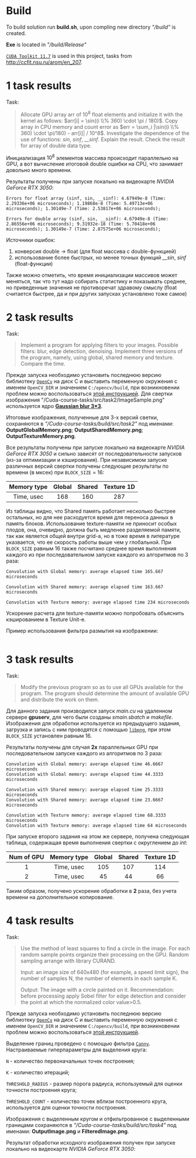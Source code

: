 # Build
To build solution run **build.sh**, upon compling new directory *"/build"* is created.

**Exe** is located in *"/build/Release"*

[`CUDA Toolkit 11.7`](https://developer.nvidia.com/cuda-11-7-0-download-archive?) is used in this project, tasks from http://ccfit.nsu.ru/arom/en_207.


# 1 task results
Task:
>Allocate GPU array arr of $10^8$ float elements and initialize it with the kernel as follows: $arr[i] = \sin((i \\% 360) \cdot \pi / 180)$. Copy array in CPU memory and count error as $err = \sum_i |\sin((i \\% 360) \cdot \pi/180) - arr[i]| / 10^8$. Investigate the dependence of the use of functions: *sin*, *sinf*, *__sinf*. Explain the result. Check the result for array of double data type.

Инициализация $10^8$ элементов массива происходит параллельно на GPU, а вот вычисление итоговой double ошибки на CPU, что занимает довольно много времени.

Результаты получены при запуске локально на видеокарте *NVIDIA GeForce RTX 3050*:
```
Errors for float array (sinf, sin, __sinf): 4.67949e-8 (Time: 2.29336e+06 microseconds); 1.19868e-8 (Time: 5.49713e+06 microseconds); 1.30149e-7 (Time: 2.53817e+06 microseconds);

Errors for double array (sinf, sin, __sinf): 4.67949e-8 (Time: 2.86556e+06 microseconds); 9.31932e-18 (Time: 5.70418e+06 microseconds); 1.30149e-7 (Time: 2.87575e+06 microseconds);
```

Источники ошибок: 
1) конверсия double -> float (для float массива с double-функцией)
2) использование более быстрых, но менее точных функций *__sin*, *sinf* (float-функции)

Также можно отметить, что время инициализации массивов может меняться, так что тут надо собирать статистику и показывать среднее, но приведенные значения не противоречат здравому смыслу (float считается быстрее, да и при других запусках установлено тоже самое)


# 2 task results
Task:
>Implement a program for applying filters to your images. Possible filters: blur, edge detection, denoising. Implement three versions of the program, namely, using global, shared memory and texture. Compare the time.

Прежде запуска необходимо установить последнюю версию библиотеку [`OpenCv`](https://opencv.org/releases/) на диск C и выставить переменную окружения c именем `OpenCV_DIR` и значением `C:/opencv/build`, при возникновении проблем можно воспользоваться [этой инструкцией](https://habr.com/ru/articles/722918/).  Для свертки изображения "/Cuda-course-tasks/src/task2/ImageSample.png" используется ядро [**Gaussian blur 3×3**](https://en.wikipedia.org/wiki/Kernel_(image_processing)).

Итоговые изображения, полученные для 3-х версий светки, сохраняются в *"/Cuda-course-tasks/build/src/task2"* под именами: **OutputGlobalMemory.png**; **OutputSharedMemory.png**; **OutputTextureMemory.png**.

Все результаты получены при запуске локально на видеокарте *NVIDIA GeForce RTX 3050* и сильно зависят от последовательности запусков (из-за оптимизации и кэширования). При независимом запуске различных версий свертки получены следующие результаты по времени (в мксек) при  `BLOCK_SIZE` = 16:


| Memory type | Global | Shared | Texture 1D |
| :---: | :---: | :---: | :---: |
| Time, usec | 168 | 160 | 287 |

Из таблицы видно, что Shared память работает несколько быстрее остальных, но для нее расходуется время для переноса данных в память блоков. Использование texture-памяти не приносит особых плодов, она, очевидно, должна быть медленее разделяемой памяти, так как является общей внутри grid-а, но в тоже время в литературе указвается, что ее скорость работы выше чем у глобальной.  При `BLOCK_SIZE` равным 16 также посчитано среднее время выполнения каждого из при последовательном запуске каждого из алгоритмов по 3 раза:

```
Convolution with Global memory: average elapsed time 165.667 microseconds

Convolution with Shared memory: average elapsed time 163.667 microseconds

Convolution with Texture memory: average elapsed time 234 microseconds
```
Ускорение расчета для texture-памяти можно попробовать объяснить кэшированием в Texture Unit-е.

Пример использования фильтра размытия на изображении: 
<figure>
  <img src="https://github.com/Pan-Boba/Cuda-course-tasks/assets/102728548/801f66a0-c44b-4590-860c-19f7578db79c;auto=format&amp;fit=crop&amp;w=1000&amp;q=80" alt="">
</figure>


# 3 task results
Task:
>Modify the previous program so as to use all GPUs available for the program. The program should determine the amount of available GPU and distribute the work on them.

Для данного задания производился запуск *main.cu* на удаленном сервере **gpuserv**, для чего были созданы *smain.sbatch* и *makefile*. Изображения для обработки используется из предыдущего задания, загрузка и запись с ним проводятся с помощью [`libpng`](https://www.libpng.org/pub/png/libpng.html), при этом `BLOCK_SIZE` установлен равным 16.

Результаты получены для случая **2х** параллельных GPU при последовательном запуске каждого из алгоритмов по 3 раза:
```
Convolution with Global memory: average elapsed time 46.6667 microseconds
Convolution with Global memory: average elapsed time 44.3333 microseconds

Convolution with Shared memory: average elapsed time 25.3333 microseconds
Convolution with Shared memory: average elapsed time 23.6667 microseconds

Convolution with Texture memory: average elapsed time 68.3333 microseconds
Convolution with Texture memory: average elapsed time 64 microseconds
```

При запуске второго задания на этом же сервере, получена следующая таблица, содержащая время выполнения свертки с округлением до *int*:

|Num of GPU| Memory type | Global | Shared | Texture 1D |
| :---: | :---: | :---: | :---: | :---: |
| 1 | Time, usec | 105 | 107 | 114 |
| 2 | Time, usec | 45 | 44 | 66 |

Таким образом, получено ускорение обработки в **2** раза, без учета времени на дополнительное копирование.


# 4 task results
Task:
>Use the method of least squares to find a circle in the image. For each random sample points organize their processing on the GPU. Random sampling arrange with library CURAND.
>
>Input: an image size of 640x480 (for example, a speed limit sign), the number of samples N, the number of elements in each sample K.
>
>Output: The image with a circle painted on it.
>Recommendation: before processing apply Sobel filter for edge detection and consider the point at which the normalized color value>0.5.

Прежде запуска необходимо установить последнюю версию библиотеку [`OpenCv`](https://opencv.org/releases/) на диск C и выставить переменную окружения c именем `OpenCV_DIR` и значением `C:/opencv/build`, при возникновении проблем можно воспользоваться [этой инструкцией](https://habr.com/ru/articles/722918/).

Выделение границ проведено с помощью фильтра [`Canny`](https://en.wikipedia.org/wiki/Canny_edge_detector). Настраиваемые гиперпараметры для выделения круга: 

`N` - количество первоначальных точек построения;

`K` - количество итераций; 

`THRESHOLD_RADIUS` - размер порога радиуса, используемый для оценки точности построения круга; 

`THRESHOLD_COUNT` - количество точек вблизи построенного круга, используется для оценки точности построения.


Изображения с выделенным кругом и отфильтрованное с выделенными границами сохраняются в *"/Cuda-course-tasks/build/src/task4"* под именами: **OutputImage.png** и **FilteredImage.png**.

Результат обработки исходного изображения получен при запуске локально на видеокарте *NVIDIA GeForce RTX 3050*:
<figure>
  <img src="https://github.com/Pan-Boba/Cuda-course-tasks/assets/102728548/3df5aede-8b0a-413c-b3fb-39c68f8bfc13;auto=format&amp;fit=crop&amp;w=1000&amp;q=80" alt="">
</figure>
